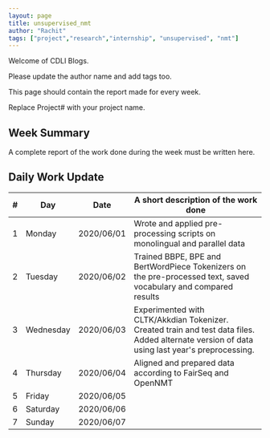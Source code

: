 ```yaml
---
layout: page
title: unsupervised_nmt
author: "Rachit"
tags: ["project","research","internship", "unsupervised", "nmt"]
---
```

Welcome of CDLI Blogs.

Please update the author name and add tags too. 

This page should contain the report made for every week.

Replace Project# with your project name.

## Week Summary

A complete report of the work done during the week must be written here. 


## Daily Work Update

|\#|Day|Date|A short description of the work done|  
|---	|---	|---	|---	|  
|1   	| Monday 	|   2020/06/01	|  Wrote and applied pre-processing scripts on monolingual and parallel data 	|  
|2   	| Tuesday  	|   2020/06/02	|  Trained BBPE, BPE and BertWordPiece Tokenizers on the pre-processed text, saved vocabulary and compared results	| 
|3   	| Wednesday  	|  2020/06/03 	|  Experimented with CLTK/Akkdian Tokenizer. Created train and test data files. Added alternate version of data using last year's preprocessing. 	|  
|4   	| Thursday  	|   2020/06/04	|  Aligned and prepared data according to FairSeq and OpenNMT 	|  
|5   	| Friday  	|   2020/06/05	|   	|  
|6   	| Saturday  	|   2020/06/06	|   	|  
|7   	| Sunday  	|   2020/06/07	|   	|  
